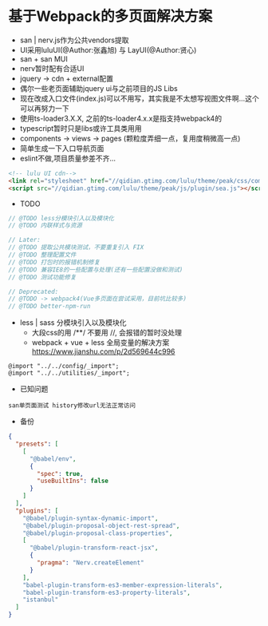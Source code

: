 # 基于Webpack的多页面解决方案

- san | nerv.js作为公共vendors提取
- UI采用luluUI(@Author:张鑫旭) 与 LayUI(@Author:贤心)
- san + san MUI
- nerv暂时配有合适UI
- jquery -> cdn + external配置
- 偶尔一些老页面辅助jquery ui与之前项目的JS Libs
- 现在改成入口文件(index.js)可以不用写，其实我是不太想写视图文件啊...这个可以再努力一下
- 使用ts-loader3.X.X, 之前的ts-loader4.x.x是指支持webpack4的
- typescript暂时只是libs或许工具类用用
- components -> views -> pages (颗粒度弄细一点，复用度稍微高一点)
- 简单生成一下入口导航页面
- eslint不做,项目质量参差不齐...
    
```html
<!-- lulu UI cdn-->
<link rel="stylesheet" href="//qidian.gtimg.com/lulu/theme/peak/css/common/ui.css">
<script src="//qidian.gtimg.com/lulu/theme/peak/js/plugin/sea.js"></script>
```

- TODO

```js 
// @TODO less分模块引入以及模块化
// @TODO 内联样式与资源

// Later: 
// @TODO 提取公共模块测试，不要重复引入 FIX
// @TODO 整理配置文件
// @TODO 打包时的报错机制修复
// @TODO 兼容IE8的一些配置与处理(还有一些配置没做和测试)
// @TODO 测试功能修复

// Deprecated:
// @TODO -> webpack4(Vue多页面在尝试采用，目前坑比较多)
// @TODO better-npm-run
```

- less | sass 分模块引入以及模块化
    - 大段css的用 /**/ 不要用 //, 会报错的暂时没处理    
    - webpack + vue + less 全局变量的解决方案 https://www.jianshu.com/p/2d569644c996

```
@import "../../config/_import";
@import "../../utilities/_import";

```

- 已知问题

```
san单页面测试 history修改url无法正常访问
```
    
- 备份

```json
{
  "presets": [
    [
      "@babel/env",
      {
        "spec": true,
        "useBuiltIns": false
      }
    ]
  ],
  "plugins": [
    "@babel/plugin-syntax-dynamic-import",
    "@babel/plugin-proposal-object-rest-spread",
    "@babel/plugin-proposal-class-properties",
    [
      "@babel/plugin-transform-react-jsx",
      {
        "pragma": "Nerv.createElement"
      }
    ],
    "babel-plugin-transform-es3-member-expression-literals",
    "babel-plugin-transform-es3-property-literals",
    "istanbul"
  ]
}

```    